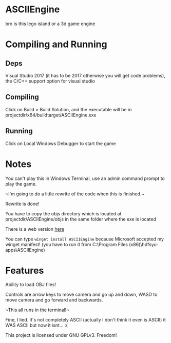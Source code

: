 # ASCIIEngine
bro is this lego island or a 3d game engine
# Compiling and Running
## Deps
Visual Studio 2017 (it has to be 2017 otherwise you will get code problems), the C/C++ support option for visual studio
## Compiling
Click on Build > Build Solution, and the executable will be in projectdir/x64/buildtarget/ASCIIEngine.exe
## Running
Click on Local Windows Debugger to start the game
# Notes
You can't play this in Windows Terminal, use an admin command prompt to play the game.

~I'm going to do a little rewrite of the code when this is finished.~

Rewrite is done!

You have to copy the objs directory which is located at projectdir/ASCIIEngine/objs in the same folder where the exe is located

There is a web version [here](https://hdfsyu.itch.io/ASCIIEngine)

You can type `winget install ASCIIEngine` because Microsoft accepted my winget manifest! (you have to run it from C:\Program Files (x86)\hdfsyu-apps\ASCIIEngine\)
# Features
Ability to load OBJ files!

Controls are arrow keys to move camera and go up and down, WASD to move camera and go forward and backwards.

~This all runs in the terminal!~

Fine, I lied. It's not completely ASCII (actually I don't think it even is ASCII) it WAS ASCII but now it isnt... :(

This project is licensed under GNU GPLv3. Freedom!
